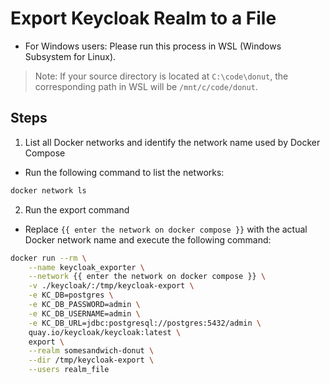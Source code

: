 # Export Keycloak Realm to a File
- For Windows users: Please run this process in WSL (Windows Subsystem for Linux).

> Note: If your source directory is located at `C:\code\donut`, the corresponding path in WSL will be `/mnt/c/code/donut`.

## Steps
1. List all Docker networks and identify the network name used by Docker Compose
- Run the following command to list the networks:
```sh
docker network ls
```
2. Run the export command
- Replace `{{ enter the network on docker compose }}` with the actual Docker network name and execute the following command:
```sh
docker run --rm \
    --name keycloak_exporter \
    --network {{ enter the network on docker compose }} \
    -v ./keycloak/:/tmp/keycloak-export \
    -e KC_DB=postgres \
    -e KC_DB_PASSWORD=admin \
    -e KC_DB_USERNAME=admin \
    -e KC_DB_URL=jdbc:postgresql://postgres:5432/admin \
    quay.io/keycloak/keycloak:latest \
    export \
    --realm somesandwich-donut \
    --dir /tmp/keycloak-export \
    --users realm_file
```
